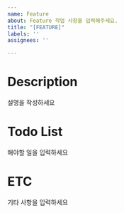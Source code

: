 ```yaml
---
name: Feature
about: Feature 작업 사항을 입력해주세요.
title: "[FEATURE]"
labels: ''
assignees: ''

---
```


**Description**
============
설명을 작성하세요

**Todo List**
============
해야할 일을 입력하세요

**ETC**
============
기타 사항을 입력하세요
